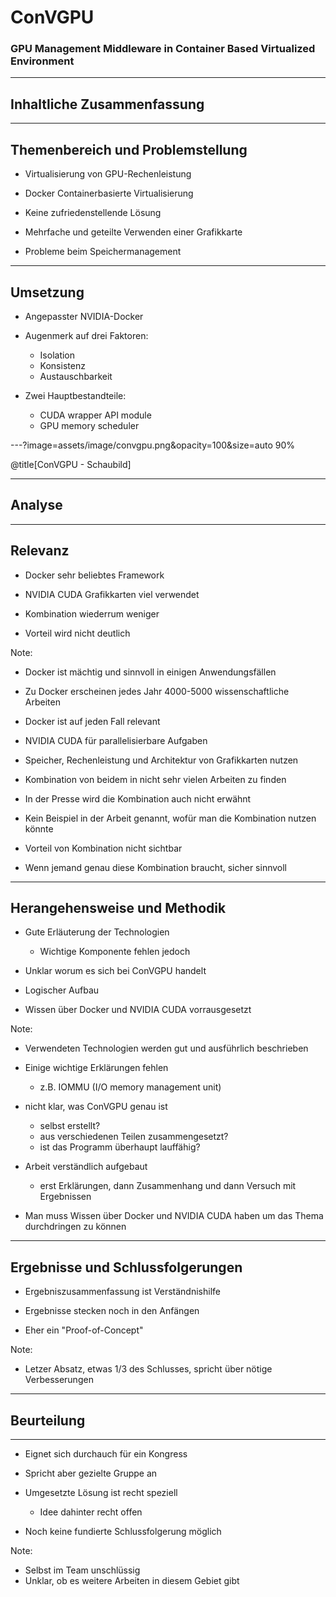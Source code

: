 # ConVGPU

### GPU Management Middleware in Container Based Virtualized Environment

---

## Inhaltliche Zusammenfassung

---

## Themenbereich und Problemstellung

- Virtualisierung von GPU-Rechenleistung

- Docker Containerbasierte Virtualisierung

- Keine zufriedenstellende Lösung

- Mehrfache und geteilte Verwenden einer Grafikkarte 

- Probleme beim Speichermanagement

---

## Umsetzung

- Angepasster NVIDIA-Docker

- Augenmerk auf drei Faktoren:
  + Isolation
  + Konsistenz
  + Austauschbarkeit

- Zwei Hauptbestandteile:
  + CUDA wrapper API module
  + GPU memory scheduler

---?image=assets/image/convgpu.png&opacity=100&size=auto 90%

@title[ConVGPU - Schaubild]

---

## Analyse

---

## Relevanz

- Docker sehr beliebtes Framework

- NVIDIA CUDA Grafikkarten viel verwendet

- Kombination wiederrum weniger

- Vorteil wird nicht deutlich

Note:
- Docker ist mächtig und sinnvoll in einigen Anwendungsfällen
- Zu Docker erscheinen jedes Jahr 4000-5000 wissenschaftliche Arbeiten
- Docker ist auf jeden Fall relevant

- NVIDIA CUDA für parallelisierbare Aufgaben
- Speicher, Rechenleistung und Architektur von Grafikkarten nutzen

- Kombination von beidem in nicht sehr vielen Arbeiten zu finden
- In der Presse wird die Kombination auch nicht erwähnt
- Kein Beispiel in der Arbeit genannt, wofür man die Kombination nutzen könnte

- Vorteil von Kombination nicht sichtbar
- Wenn jemand genau diese Kombination braucht, sicher sinnvoll

---

## Herangehensweise und Methodik

- Gute Erläuterung der Technologien
  + Wichtige Komponente fehlen jedoch
  
- Unklar worum es sich bei ConVGPU handelt

- Logischer Aufbau

- Wissen über Docker und NVIDIA CUDA vorrausgesetzt

Note:
- Verwendeten Technologien werden gut und ausführlich beschrieben
- Einige wichtige Erklärungen fehlen
  + z.B. IOMMU (I/O memory management unit)

- nicht klar, was ConVGPU genau ist
  + selbst erstellt?
  + aus verschiedenen Teilen zusammengesetzt?
  + ist das Programm überhaupt lauffähig?
  
- Arbeit verständlich aufgebaut
  + erst Erklärungen, dann Zusammenhang und dann Versuch mit Ergebnissen

- Man muss Wissen über Docker und NVIDIA CUDA haben um das Thema durchdringen zu können

---

## Ergebnisse und Schlussfolgerungen

- Ergebniszusammenfassung ist Verständnishilfe

- Ergebnisse stecken noch in den Anfängen

- Eher ein "Proof-of-Concept"

Note:
- Letzer Absatz, etwas 1/3 des Schlusses, spricht über nötige Verbesserungen

---

## Beurteilung

---

- Eignet sich durchauch für ein Kongress

- Spricht aber gezielte Gruppe an

- Umgesetzte Lösung ist recht speziell
  + Idee dahinter recht offen
  
- Noch keine fundierte Schlussfolgerung möglich

Note:
- Selbst im Team unschlüssig
- Unklar, ob es weitere Arbeiten in diesem Gebiet gibt
